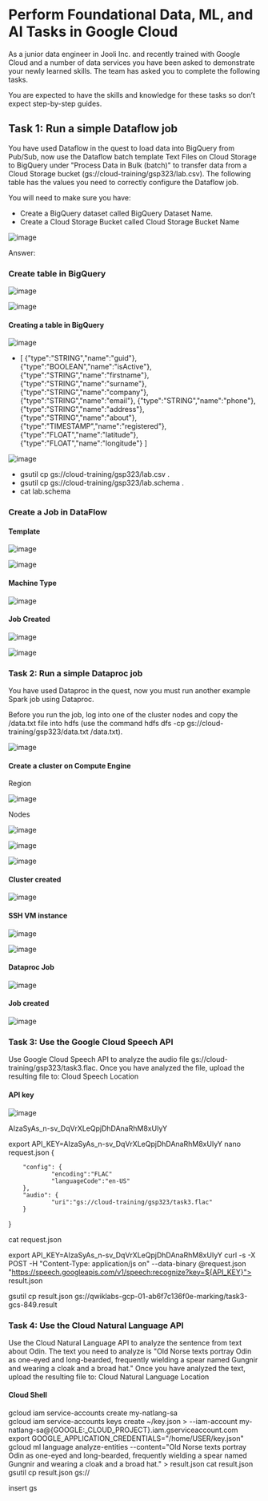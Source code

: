# Perform Foundational Data, ML, and AI Tasks in Google Cloud


As a junior data engineer in Jooli Inc. and recently trained with Google Cloud and a number of data services you have been asked to demonstrate your newly learned skills. The team has asked you to complete the following tasks.

You are expected to have the skills and knowledge for these tasks so don’t expect step-by-step guides.

## Task 1: Run a simple Dataflow job

You have used Dataflow in the quest to load data into BigQuery from Pub/Sub, now use the Dataflow batch template Text Files on Cloud Storage to BigQuery under "Process Data in Bulk (batch)" to transfer data from a Cloud Storage bucket (gs://cloud-training/gsp323/lab.csv). The following table has the values you need to correctly configure the Dataflow job.

You will need to make sure you have:

- Create a BigQuery dataset called BigQuery Dataset Name.
- Create a Cloud Storage Bucket called Cloud Storage Bucket Name

![image](https://github.com/moniquecardoso25/Google-Cloud/assets/140358716/bc8c9a2d-3c04-4405-96d6-14be33f1ec39)

Answer:


###  Create table in BigQuery


![image](https://github.com/moniquecardoso25/Google-Cloud-Machine-Learning-Engineer/assets/140358716/5e92e37b-b99e-436f-9624-d87f1f5e28ed)


![image](https://github.com/moniquecardoso25/Google-Cloud-Machine-Learning-Engineer/assets/140358716/0175ec63-219c-42cb-9f14-6f8822c3295d)

#### Creating a table in BigQuery 

![image](https://github.com/moniquecardoso25/Google-Cloud-Machine-Learning-Engineer/assets/140358716/3561c305-fb83-4fd9-926d-4dbc2b41017b)



- [
{"type":"STRING","name":"guid"},
{"type":"BOOLEAN","name":"isActive"},
{"type":"STRING","name":"firstname"},
{"type":"STRING","name":"surname"},
{"type":"STRING","name":"company"},
{"type":"STRING","name":"email"},
{"type":"STRING","name":"phone"},
{"type":"STRING","name":"address"},
{"type":"STRING","name":"about"},
{"type":"TIMESTAMP","name":"registered"},
{"type":"FLOAT","name":"latitude"},
{"type":"FLOAT","name":"longitude"}
]


![image](https://github.com/moniquecardoso25/Google-Cloud-Machine-Learning-Engineer/assets/140358716/b221f858-dcc4-4bf0-9c54-ff1e6a1442de)


- gsutil cp gs://cloud-training/gsp323/lab.csv .
- gsutil cp gs://cloud-training/gsp323/lab.schema .
- cat lab.schema


### Create a Job in DataFlow

#### Template

![image](https://github.com/moniquecardoso25/Google-Cloud-Machine-Learning-Engineer/assets/140358716/0c39a6c2-685d-49c4-ab2f-77ec38ae8f33)

![image](https://github.com/moniquecardoso25/Google-Cloud-Machine-Learning-Engineer/assets/140358716/04e20a2f-83ac-4390-9132-e82284a890a2)


#### Machine Type

![image](https://github.com/moniquecardoso25/Google-Cloud-Machine-Learning-Engineer/assets/140358716/bdd7dcbd-a188-472d-98a8-707e3274d7ec)


#### Job Created

![image](https://github.com/moniquecardoso25/Google-Cloud-Machine-Learning-Engineer/assets/140358716/28b82a62-9590-49e6-b622-7dd99012db23)


![image](https://github.com/moniquecardoso25/Google-Cloud-Machine-Learning-Engineer/assets/140358716/8b35ca02-c22d-4f57-ab10-091592747483)



### Task 2: Run a simple Dataproc job
You have used Dataproc in the quest, now you must run another example Spark job using Dataproc.

Before you run the job, log into one of the cluster nodes and copy the /data.txt file into hdfs (use the command hdfs dfs -cp gs://cloud-training/gsp323/data.txt /data.txt).

![image](https://github.com/moniquecardoso25/Google-Cloud/assets/140358716/d8b99a01-1767-4881-aa27-6046bfc50969)

#### Create a cluster on Compute Engine

Region

![image](https://github.com/moniquecardoso25/Google-Cloud-Machine-Learning-Engineer/assets/140358716/d8f1e5d9-260c-4e6f-b995-18f08cf0903e)


Nodes

![image](https://github.com/moniquecardoso25/Google-Cloud-Machine-Learning-Engineer/assets/140358716/df1dad9c-c6ff-423f-b5e9-46905de596ed)


![image](https://github.com/moniquecardoso25/Google-Cloud-Machine-Learning-Engineer/assets/140358716/aaf4892c-efab-4772-9011-63d2a46f7006)


![image](https://github.com/moniquecardoso25/Google-Cloud-Machine-Learning-Engineer/assets/140358716/4e211880-4455-44c0-ac79-e86179531b94)

#### Cluster created

![image](https://github.com/moniquecardoso25/Google-Cloud-Machine-Learning-Engineer/assets/140358716/118aeab5-0cab-4d24-95ad-42a3e79dddc1)


#### SSH VM instance

![image](https://github.com/moniquecardoso25/Google-Cloud-Machine-Learning-Engineer/assets/140358716/ffad2902-a8b7-4799-9002-da5d6df65aec)



![image](https://github.com/moniquecardoso25/Google-Cloud-Machine-Learning-Engineer/assets/140358716/38ac4d49-61bc-47e7-80da-73df63c80b1f)


#### Dataproc Job

![image](https://github.com/moniquecardoso25/Google-Cloud-Machine-Learning-Engineer/assets/140358716/72035eb1-280a-475e-9397-83922d5e357e)


#### Job created

![image](https://github.com/moniquecardoso25/Google-Cloud-Machine-Learning-Engineer/assets/140358716/207ebdcc-5190-4eb5-949b-a1cea2a5f303)


### Task 3: Use the Google Cloud Speech API

Use Google Cloud Speech API to analyze the audio file gs://cloud-training/gsp323/task3.flac. Once you have analyzed the file, upload the resulting file to: Cloud Speech Location


#### API key

![image](https://github.com/moniquecardoso25/Google-Cloud-Machine-Learning-Engineer/assets/140358716/1118a04f-3c82-44c9-9b67-302e58d0446d)


AIzaSyAs_n-sv_DqVrXLeQpjDhDAnaRhM8xUIyY


export API_KEY=AIzaSyAs_n-sv_DqVrXLeQpjDhDAnaRhM8xUIyY
nano request.json
{

        "config": {
                "encoding":"FLAC"
                "languageCode":"en-US"
        },
        "audio": {
                "uri":"gs://cloud-training/gsp323/task3.flac"
        }
}



cat request.json

export API_KEY=AIzaSyAs_n-sv_DqVrXLeQpjDhDAnaRhM8xUIyY
curl -s -X POST -H "Content-Type: application/js on" --data-binary @request.json "https://speech.googleapis.com/v1/speech:recognize?key=${API_KEY}"> result.json


gsutil cp result.json gs://qwiklabs-gcp-01-ab6f7c136f0e-marking/task3-gcs-849.result




### Task 4: Use the Cloud Natural Language API
Use the Cloud Natural Language API to analyze the sentence from text about Odin. The text you need to analyze is "Old Norse texts portray Odin as one-eyed and long-bearded, frequently wielding a spear named Gungnir and wearing a cloak and a broad hat." Once you have analyzed the text, upload the resulting file to: Cloud Natural Language Location

#### Cloud Shell
gcloud iam service-accounts create my-natlang-sa \
gcloud iam service-accounts keys create ~/key.json \> --iam-account my-natlang-sa@{GOOGLE:_CLOUD_PROJECT}.iam.gserviceaccount.com
export GOOGLE_APPLICATION_CREDENTIALS="/home/USER/key.json"
gcloud ml language analyze-entities --content="Old Norse texts portray Odin as one-eyed and long-bearded, frequently wielding a spear named Gungnir and wearing a cloak and a broad hat." > result.json
cat result.json
gsutil cp result.json gs://

insert gs



